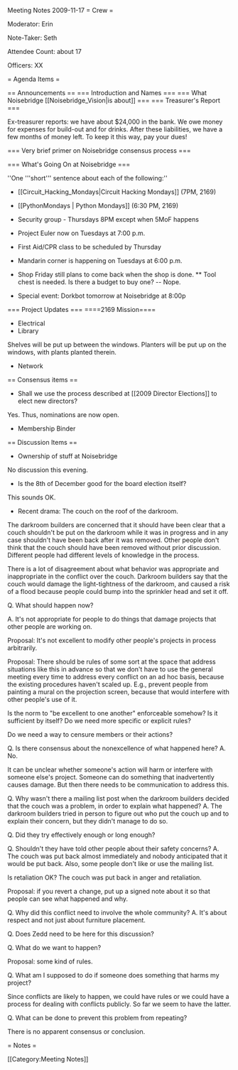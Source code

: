 Meeting Notes 2009-11-17 
 = Crew =

Moderator: Erin

Note-Taker: Seth

Attendee Count: about 17

Officers: XX

= Agenda Items =

== Announcements ==
=== Introduction and Names ===
=== What Noisebridge [[Noisebridge_Vision|is about]] ===
=== Treasurer's Report ===

Ex-treasurer reports: we have about $24,000 in the bank.  We owe money for expenses for build-out and for drinks.  After these liabilities, we have a few months of money left.  To keep it this way, pay your dues!

=== Very brief primer on Noisebridge consensus process ===

=== What's Going On at Noisebridge ===

''One '''short''' sentence about each of the following:''
* [[Circuit_Hacking_Mondays|Circuit Hacking Mondays]] (7PM, 2169)
* [[PythonMondays | Python Mondays]] (6:30 PM, 2169) 
* Security group - Thursdays 8PM except when 5MoF happens
* Project Euler now on Tuesdays at 7:00 p.m.
* First Aid/CPR class to be scheduled by Thursday

* Mandarin corner is happening on Tuesdays at 6:00 p.m.
* Shop Friday still plans to come back when the shop is done.
** Tool chest is needed. Is there a budget to buy one?  -- Nope.

* Special event: Dorkbot tomorrow at Noisebridge at 8:00p

=== Project Updates ===
====2169 Mission====
* Electrical
* Library

Shelves will be put up between the windows.  Planters will be put up on the windows, with plants planted therein.

* Network

== Consensus items ==
* Shall we use the process described at [[2009 Director Elections]] to elect new directors?

Yes.  Thus, nominations are now open.

* Membership Binder

== Discussion Items ==

* Ownership of stuff at Noisebridge

No discussion this evening.

* Is the 8th of December good for the board election itself?

This sounds OK.

* Recent drama: The couch on the roof of the darkroom.

The darkroom builders are concerned that it should have been clear that a couch shouldn't be put on the darkroom while it was in progress and in any case shouldn't have been back after it was removed.  Other people don't think that the couch should have been removed without prior discussion.  Different people had different levels of knowledge in the process.

There is a lot of disagreement about what behavior was appropriate and inappropriate in the conflict over the couch.  Darkroom builders say that the couch would damage the light-tightness of the darkroom, and caused a risk of a flood because people could bump into the sprinkler head and set it off.

Q. What should happen now?

A. It's not appropriate for people to do things that damage projects that other people are working on.

Proposal: It's not excellent to modify other people's projects in process arbitrarily.

Proposal: There should be rules of some sort at the space that address situations like this in advance so that we don't have to use the general meeting every time to address every conflict on an ad hoc basis, because the existing procedures haven't scaled up.  E.g., prevent people from painting a mural on the projection screen, because that would interfere with other people's use of it.

Is the norm to "be excellent to one another" enforceable somehow?  Is it  sufficient by itself?  Do we need more specific or explicit rules?

Do we need a way to censure members or their actions?

Q. Is there consensus about the nonexcellence of what happened here?
A. No.

It can be unclear whether someone's action will harm or interfere with someone else's project.  Someone can do something that inadvertently causes damage.  But then there needs to be communication to address this.

Q. Why wasn't there a mailing list post when the darkroom builders decided that the couch was a problem, in order to explain what happened?
A. The darkroom builders tried in person to figure out who put the couch up and to explain their concern, but they didn't manage to do so.

Q. Did they try effectively enough or long enough?

Q. Shouldn't they have told other people about their safety concerns?
A. The couch was put back almost immediately and nobody anticipated that it would be put back.  Also, some people don't like or use the mailing list.

Is retaliation OK?  The couch was put back in anger and retaliation.

Proposal: if you revert a change, put up a signed note about it so that people can see what happened and why.

Q. Why did this conflict need to involve the whole community?
A. It's about respect and not just about furniture placement.

Q. Does Zedd need to be here for this discussion?

Q. What do we want to happen?

Proposal: some kind of rules.

Q. What am I supposed to do if someone does something that harms my project?

Since conflicts are likely to happen, we could have rules or we could have a process for dealing with conflicts publicly.  So far we seem to have the latter.

Q. What can be done to prevent this problem from repeating?

There is no apparent consensus or conclusion.

= Notes =

[[Category:Meeting Notes]]